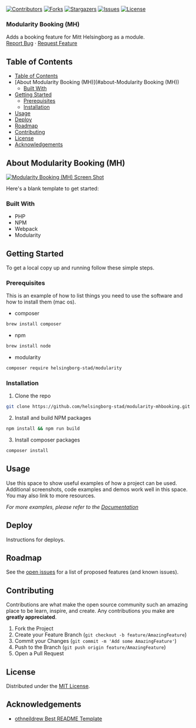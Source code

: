 <!-- SHIELDS -->
[![Contributors][contributors-shield]][contributors-url]
[![Forks][forks-shield]][forks-url]
[![Stargazers][stars-shield]][stars-url]
[![Issues][issues-shield]][issues-url]
[![License][license-shield]][license-url]

<h3>Modularity Booking (MH)</h3>
<p>
  Adds a booking feature for Mitt Helsingborg as a module.
  <br />
  <a href="https://github.com/helsingborg-stad/modularity-mhbooking/issues">Report Bug</a>
  ·
  <a href="https://github.com/helsingborg-stad/modularity-mhbooking/issues">Request Feature</a>
</p>

## Table of Contents
- [Table of Contents](#table-of-contents)
- [About Modularity Booking (MH)](#about-Modularity Booking (MH))
  - [Built With](#built-with)
- [Getting Started](#getting-started)
  - [Prerequisites](#prerequisites)
  - [Installation](#installation)
- [Usage](#usage)
- [Deploy](#deploy)
- [Roadmap](#roadmap)
- [Contributing](#contributing)
- [License](#license)
- [Acknowledgements](#acknowledgements)

## About Modularity Booking (MH)

[![Modularity Booking (MH) Screen Shot][product-screenshot]](https://example.com)

Here's a blank template to get started:

### Built With

* PHP
* NPM
* Webpack
* Modularity

## Getting Started

To get a local copy up and running follow these simple steps.

### Prerequisites

This is an example of how to list things you need to use the software and how to install them (mac os).
* composer
```sh
brew install composer
```
* npm
```sh
brew install node
```
* modularity
```sh
composer require helsingborg-stad/modularity
```
### Installation

1. Clone the repo
```sh
git clone https://github.com/helsingborg-stad/modularity-mhbooking.git
```
2. Install and build NPM packages
```sh
npm install && npm run build
```
3. Install composer packages
```sh
composer install
```

## Usage

Use this space to show useful examples of how a project can be used. Additional screenshots, code examples and demos work well in this space. You may also link to more resources.

_For more examples, please refer to the [Documentation](https://example.com)_

## Deploy

Instructions for deploys.

## Roadmap

See the [open issues][issues-url] for a list of proposed features (and known issues).

## Contributing

Contributions are what make the open source community such an amazing place to be learn, inspire, and create. Any contributions you make are **greatly appreciated**.

1. Fork the Project
2. Create your Feature Branch (`git checkout -b feature/AmazingFeature`)
3. Commit your Changes (`git commit -m 'Add some AmazingFeature'`)
4. Push to the Branch (`git push origin feature/AmazingFeature`)
5. Open a Pull Request

## License

Distributed under the [MIT License][license-url].

## Acknowledgements

- [othneildrew Best README Template](https://github.com/othneildrew/Best-README-Template)


<!-- MARKDOWN LINKS & IMAGES -->
<!-- https://www.markdownguide.org/basic-syntax/#reference-style-links -->
[contributors-shield]: https://img.shields.io/github/contributors/helsingborg-stad/modularity-mhbooking.svg?style=flat-square
[contributors-url]: https://github.com/helsingborg-stad/modularity-mhbooking/graphs/contributors
[forks-shield]: https://img.shields.io/github/forks/helsingborg-stad/modularity-mhbooking.svg?style=flat-square
[forks-url]: https://github.com/helsingborg-stad/modularity-mhbooking/network/members
[stars-shield]: https://img.shields.io/github/stars/helsingborg-stad/modularity-mhbooking.svg?style=flat-square
[stars-url]: https://github.com/helsingborg-stad/modularity-mhbooking/stargazers
[issues-shield]: https://img.shields.io/github/issues/helsingborg-stad/modularity-mhbooking.svg?style=flat-square
[issues-url]: https://github.com/helsingborg-stad/modularity-mhbooking/issues
[license-shield]: https://img.shields.io/github/license/helsingborg-stad/modularity-mhbooking.svg?style=flat-square
[license-url]: https://raw.githubusercontent.com/helsingborg-stad/modularity-mhbooking/master/LICENSE
[product-screenshot]: images/screenshot.png